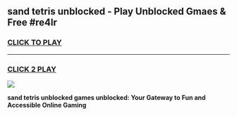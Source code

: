 
## sand tetris unblocked - Play Unblocked Gmaes & Free #re4lr
<h3>
<a href="https://news.freeplayer.one?title=sand_tetris_unblocked&ref=03M">CLICK TO PLAY</a></h3>
<hr>

<h3>
<a href="https://news.freeplayer.one?title=sand_tetris_unblocked&ref=03M">CLICK 2 PLAY</a>
  
</h3>

<a href="https://news.freeplayer.one?title=sand_tetris_unblocked&ref=03M"><img src="https://clearcache.store/games.png"></a>


**sand tetris unblocked games unblocked: Your Gateway to Fun and Accessible Online Gaming**
